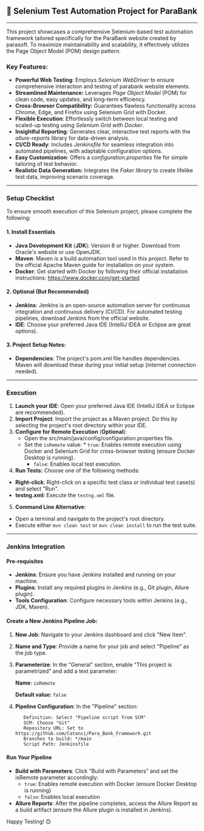 ## 📌 Selenium Test Automation Project for ParaBank 

____

This project showcases a comprehensive Selenium-based test automation framework tailored specifically for the ParaBank website created by parasoft. To maximize maintainability and scalability, it effectively utilizes the Page Object Model (POM) design pattern.

### Key Features:
* **Powerful Web Testing**: Employs _Selenium WebDriver_ to ensure comprehensive interaction and testing of parabank website elements.
* **Streamlined Maintenance:** Leverages _Page Object Model_ (POM) for clean code, easy updates, and long-term efficiency.
* **Cross-Browser Compatibility:** Guarantees flawless functionality across Chrome, Edge, and Firefox using Selenium Grid with Docker.
* **Flexible Execution**: Effortlessly switch between local testing and scaled-up testing using _Selenium Grid with Docker_.
* **Insightful Reporting**: Generates clear, interactive test reports with the _allure-reports_ library for data-driven analysis.
* **CI/CD Ready**: Includes _Jenkinsfile_ for seamless integration into automated pipelines, with adaptable configuration options.
* **Easy Customization**: Offers a _configuration.properties_ file for simple tailoring of test behavior.
* **Realistic Data Generation:** Integrates the _Faker library_ to create lifelike test data, improving scenario coverage.
____
### Setup Checklist
To ensure smooth execution of this Selenium project, please complete the following:

#### 1. Install Essentials

* **Java Development Kit** (**JDK**): Version 8 or higher. Download from Oracle's website or use OpenJDK.
* **Maven**: Maven is a build automation tool used in this project. Refer to the official Apache Maven guide for installation on your system.
* **Docker**: Get started with Docker by following their official installation instructions: https://www.docker.com/get-started

#### 2. Optional (But Recommended)
* **Jenkins**: Jenkins is an open-source automation server for continuous integration and continuous delivery (CI/CD). For automated testing pipelines, download Jenkins from the official website.
* **IDE**: Choose your preferred Java IDE (IntelliJ IDEA or Eclipse are great options).


#### 3. Project Setup Notes:
* **Dependencies**: The project's pom.xml file handles dependencies. Maven will download these during your initial setup (internet connection needed).

____
### Execution
1. **Launch your IDE**: Open your preferred Java IDE (IntelliJ IDEA or Eclipse are recommended).
2. **Import Project**: Import the project as a Maven project. Do this by selecting the project's root directory within your IDE.
3. **Configure for Remote Execution** (**Optional**):
   * Open the src/main/java/config/configuration.properties file.
   * Set the `isRemote` value:
     * 
         `true`: Enables remote execution using Docker and Selenium Grid for cross-browser testing (ensure Docker Desktop is running).
     * `false`: Enables local test execution.
4. **Run Tests:** Choose one of the following methods:
* **Right-click**: Right-click on a specific test class or individual test case(s) and select "Run".
* **testng.xml:** Execute the `testng.xml` file.
5. **Command Line Alternative**:
* Open a terminal and navigate to the project's root directory.
* Execute either `mvn clean test` or `mvn clean install` to run the test suite.
____
### Jenkins Integration
#### Pre-requisites
* **Jenkins**: Ensure you have Jenkins installed and running on your machine.
* **Plugins**: Install any required plugins in Jenkins (e.g., Git plugin, Allure plugin).
* **Tools Configuration**: Configure necessary tools within Jenkins (e.g., JDK, Maven).
#### Create a New Jenkins Pipeline Job:
1. **New Job**: Navigate to your Jenkins dashboard and click "New Item".

2. **Name and Type**: Provide a name for your job and select "Pipeline" as the job type.

3. **Parameterize**: In the "General" section, enable "This project is parametrized" and add a text parameter:

   **Name**: `isRemote`

   **Default value:** `false`

4. **Pipeline Configuration**: In the "Pipeline" section:
   
          Definition: Select "Pipeline script from SCM"
          SCM: Choose "Git"
          Repository URL: Set to https://github.com/Catanci/Para_Bank_Framework.git
          Branches to build: */main
          Script Path: Jenkinsfile


#### Run Your Pipeline

* **Build with Parameters**: Click "Build with Parameters" and set the isRemote parameter accordingly:
  * `true`: Enables remote execution with Docker (ensure Docker Desktop is running)
  * `false`: Enables local execution
* **Allure Reports**: After the pipeline completes, access the Allure Report as a build artifact (ensure the Allure plugin is installed in Jenkins).

Happy Testing! 😊
